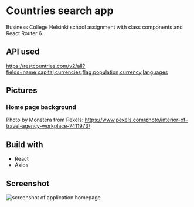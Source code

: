 # Countries search app

Business College Helsinki school assignment with class components and React Router 6.

## API used

https://restcountries.com/v2/all?fields=name,capital,currencies,flag,population,currency,languages

## Pictures

### Home page background

Photo by Monstera from Pexels: https://www.pexels.com/photo/interior-of-travel-agency-workplace-7411973/

## Build with

- React
- Axios

## Screenshot

![screenshot of application homepage](screenshot.png)
